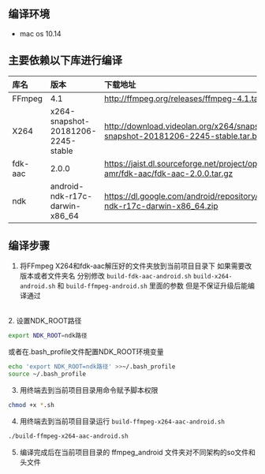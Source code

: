 ## 编译环境
  * mac os 10.14

## 主要依赖以下库进行编译

| 库名    | 版本                               | 下载地址                                                                               |
|:--------|:-----------------------------------|:---------------------------------------------------------------------------------------|
| FFmpeg  | 4.1                                | http://ffmpeg.org/releases/ffmpeg-4.1.tar.bz2                                          |
| X264    | x264-snapshot-20181206-2245-stable | http://download.videolan.org/x264/snapshots/x264-snapshot-20181206-2245-stable.tar.bz2 |
| fdk-aac | 2.0.0                              | https://jaist.dl.sourceforge.net/project/opencore-amr/fdk-aac/fdk-aac-2.0.0.tar.gz     |
| ndk     | android-ndk-r17c-darwin-x86_64     | https://dl.google.com/android/repository/android-ndk-r17c-darwin-x86_64.zip            |

## 编译步骤
1. 将FFmpeg X264和fdk-aac解压好的文件夹放到当前项目目录下 如果需要改版本或者文件夹名 分别修改 `build-fdk-aac-android.sh` `build-x264-android.sh` 和 `build-ffmpeg-android.sh` 里面的参数 但是不保证升级后能编译通过    
<br>
2. 设置NDK_ROOT路径

```sh
export NDK_ROOT=ndk路径
```
或者在.bash_profile文件配置NDK_ROOT环境变量

```sh
echo 'export NDK_ROOT=ndk路径' >>~/.bash_profile
source ~/.bash_profile
```
3. 用终端去到当前项目目录用命令赋予脚本权限
```sh
chmod +x *.sh
```
4. 用终端去到当前项目目录运行 `build-ffmpeg-x264-aac-android.sh`
```sh
./build-ffmpeg-x264-aac-android.sh
```

5. 编译完成后在当前项目目录的 ffmpeg_android 文件夹对不同架构的so文件和头文件
